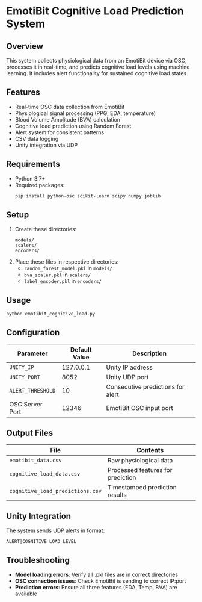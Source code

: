 # EmotiBit Cognitive Load Prediction System

## Overview
This system collects physiological data from an EmotiBit device via OSC, processes it in real-time, and predicts cognitive load levels using machine learning. It includes alert functionality for sustained cognitive load states.

## Features
- Real-time OSC data collection from EmotiBit
- Physiological signal processing (PPG, EDA, temperature)
- Blood Volume Amplitude (BVA) calculation
- Cognitive load prediction using Random Forest
- Alert system for consistent patterns
- CSV data logging
- Unity integration via UDP

## Requirements
- Python 3.7+
- Required packages:
  ```bash
  pip install python-osc scikit-learn scipy numpy joblib
  

## Setup
1. Create these directories:
   ```
   models/
   scalers/ 
   encoders/
   ```
2. Place these files in respective directories:
   - `random_forest_model.pkl` in `models/`
   - `bva_scaler.pkl` in `scalers/`
   - `label_encoder.pkl` in `encoders/`

## Usage
```bash
python emotibit_cognitive_load.py
```

## Configuration
| Parameter          | Default Value    | Description                          |
|--------------------|------------------|--------------------------------------|
| `UNITY_IP`         | 127.0.0.1       | Unity IP address                    |
| `UNITY_PORT`       | 8052            | Unity UDP port                      |
| `ALERT_THRESHOLD`  | 10              | Consecutive predictions for alert   |
| OSC Server Port    | 12346           | EmotiBit OSC input port             |

## Output Files
| File                          | Contents                                |
|-------------------------------|-----------------------------------------|
| `emotibit_data.csv`           | Raw physiological data                  |
| `cognitive_load_data.csv`     | Processed features for prediction       |
| `cognitive_load_predictions.csv` | Timestamped prediction results        |

## Unity Integration
The system sends UDP alerts in format:
```
ALERT|COGNITIVE_LOAD_LEVEL
```

## Troubleshooting
- **Model loading errors**: Verify all .pkl files are in correct directories
- **OSC connection issues**: Check EmotiBit is sending to correct IP:port
- **Prediction errors**: Ensure all three features (EDA, Temp, BVA) are available

